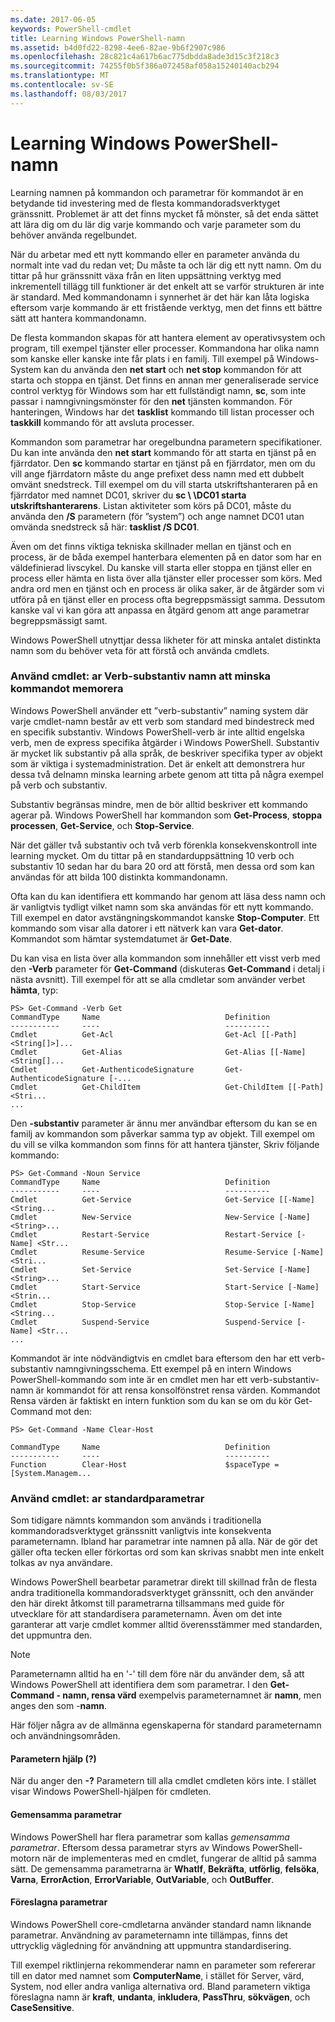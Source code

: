 ```yaml
---
ms.date: 2017-06-05
keywords: PowerShell-cmdlet
title: Learning Windows PowerShell-namn
ms.assetid: b4d0fd22-8298-4ee6-82ae-9b6f2907c986
ms.openlocfilehash: 28c821c4a617b6ac775dbdda8ade3d15c3f218c3
ms.sourcegitcommit: 74255f0b5f386a072458af058a15240140acb294
ms.translationtype: MT
ms.contentlocale: sv-SE
ms.lasthandoff: 08/03/2017
---
```

# <a name="learning-windows-powershell-names"></a>Learning Windows PowerShell-namn
Learning namnen på kommandon och parametrar för kommandot är en betydande tid investering med de flesta kommandoradsverktyget gränssnitt. Problemet är att det finns mycket få mönster, så det enda sättet att lära dig om du lär dig varje kommando och varje parameter som du behöver använda regelbundet.

När du arbetar med ett nytt kommando eller en parameter använda du normalt inte vad du redan vet; Du måste ta och lär dig ett nytt namn. Om du tittar på hur gränssnitt växa från en liten uppsättning verktyg med inkrementell tillägg till funktioner är det enkelt att se varför strukturen är inte är standard. Med kommandonamn i synnerhet är det här kan låta logiska eftersom varje kommando är ett fristående verktyg, men det finns ett bättre sätt att hantera kommandonamn.

De flesta kommandon skapas för att hantera element av operativsystem och program, till exempel tjänster eller processer. Kommandona har olika namn som kanske eller kanske inte får plats i en familj. Till exempel på Windows-System kan du använda den **net start** och **net stop** kommandon för att starta och stoppa en tjänst. Det finns en annan mer generaliserade service control verktyg för Windows som har ett fullständigt namn, **sc**, som inte passar i namngivningsmönster för den **net** tjänsten kommandon. För hanteringen, Windows har det **tasklist** kommando till listan processer och **taskkill** kommando för att avsluta processer.

Kommandon som parametrar har oregelbundna parametern specifikationer. Du kan inte använda den **net start** kommando för att starta en tjänst på en fjärrdator. Den **sc** kommando startar en tjänst på en fjärrdator, men om du vill ange fjärrdatorn måste du ange prefixet dess namn med ett dubbelt omvänt snedstreck. Till exempel om du vill starta utskriftshanteraren på en fjärrdator med namnet DC01, skriver du **sc \\ \\DC01 starta utskriftshanterarens**. Listan aktiviteter som körs på DC01, måste du använda den **/S** parametern (för ”system”) och ange namnet DC01 utan omvända snedstreck så här: **tasklist /S DC01**.

Även om det finns viktiga tekniska skillnader mellan en tjänst och en process, är de båda exempel hanterbara elementen på en dator som har en väldefinierad livscykel. Du kanske vill starta eller stoppa en tjänst eller en process eller hämta en lista över alla tjänster eller processer som körs. Med andra ord men en tjänst och en process är olika saker, är de åtgärder som vi utföra på en tjänst eller en process ofta begreppsmässigt samma. Dessutom kanske val vi kan göra att anpassa en åtgärd genom att ange parametrar begreppsmässigt samt.

Windows PowerShell utnyttjar dessa likheter för att minska antalet distinkta namn som du behöver veta för att förstå och använda cmdlets.

### <a name="cmdlets-use-verb-noun-names-to-reduce-command-memorization"></a>Använd cmdlet: ar Verb-substantiv namn att minska kommandot memorera
Windows PowerShell använder ett ”verb-substantiv” naming system där varje cmdlet-namn består av ett verb som standard med bindestreck med en specifik substantiv. Windows PowerShell-verb är inte alltid engelska verb, men de express specifika åtgärder i Windows PowerShell. Substantiv är mycket lik substantiv på alla språk, de beskriver specifika typer av objekt som är viktiga i systemadministration. Det är enkelt att demonstrera hur dessa två delnamn minska learning arbete genom att titta på några exempel på verb och substantiv.

Substantiv begränsas mindre, men de bör alltid beskriver ett kommando agerar på. Windows PowerShell har kommandon som **Get-Process**, **stoppa processen**, **Get-Service**, och **Stop-Service**.

När det gäller två substantiv och två verb förenkla konsekvenskontroll inte learning mycket. Om du tittar på en standarduppsättning 10 verb och substantiv 10 sedan har du bara 20 ord att förstå, men dessa ord som kan användas för att bilda 100 distinkta kommandonamn.

Ofta kan du kan identifiera ett kommando har genom att läsa dess namn och är vanligtvis tydligt vilket namn som ska användas för ett nytt kommando. Till exempel en dator avstängningskommandot kanske **Stop-Computer**. Ett kommando som visar alla datorer i ett nätverk kan vara **Get-dator**. Kommandot som hämtar systemdatumet är **Get-Date**.

Du kan visa en lista över alla kommandon som innehåller ett visst verb med den **-Verb** parameter för **Get-Command** (diskuteras **Get-Command** i detalj i nästa avsnitt). Till exempel för att se alla cmdletar som använder verbet **hämta**, typ:

```
PS> Get-Command -Verb Get
CommandType     Name                            Definition
-----------     ----                            ----------
Cmdlet          Get-Acl                         Get-Acl [[-Path] <String[]>]...
Cmdlet          Get-Alias                       Get-Alias [[-Name] <String[]...
Cmdlet          Get-AuthenticodeSignature       Get-AuthenticodeSignature [-...
Cmdlet          Get-ChildItem                   Get-ChildItem [[-Path] <Stri...
...
```

Den **-substantiv** parameter är ännu mer användbar eftersom du kan se en familj av kommandon som påverkar samma typ av objekt. Till exempel om du vill se vilka kommandon som finns för att hantera tjänster, Skriv följande kommando:

```
PS> Get-Command -Noun Service
CommandType     Name                            Definition
-----------     ----                            ----------
Cmdlet          Get-Service                     Get-Service [[-Name] <String...
Cmdlet          New-Service                     New-Service [-Name] <String>...
Cmdlet          Restart-Service                 Restart-Service [-Name] <Str...
Cmdlet          Resume-Service                  Resume-Service [-Name] <Stri...
Cmdlet          Set-Service                     Set-Service [-Name] <String>...
Cmdlet          Start-Service                   Start-Service [-Name] <Strin...
Cmdlet          Stop-Service                    Stop-Service [-Name] <String...
Cmdlet          Suspend-Service                 Suspend-Service [-Name] <Str... 
...
```

Kommandot är inte nödvändigtvis en cmdlet bara eftersom den har ett verb-substantiv namngivningsschema. Ett exempel på en intern Windows PowerShell-kommando som inte är en cmdlet men har ett verb-substantiv-namn är kommandot för att rensa konsolfönstret rensa värden. Kommandot Rensa värden är faktiskt en intern funktion som du kan se om du kör Get-Command mot den:

```
PS> Get-Command -Name Clear-Host

CommandType     Name                            Definition
-----------     ----                            ----------
Function        Clear-Host                      $spaceType = [System.Managem...
```

### <a name="cmdlets-use-standard-parameters"></a>Använd cmdlet: ar standardparametrar
Som tidigare nämnts kommandon som används i traditionella kommandoradsverktyget gränssnitt vanligtvis inte konsekventa parameternamn. Ibland har parametrar inte namnen på alla. När de gör det gäller ofta tecken eller förkortas ord som kan skrivas snabbt men inte enkelt tolkas av nya användare.

Windows PowerShell bearbetar parametrar direkt till skillnad från de flesta andra traditionella kommandoradsverktyget gränssnitt, och den använder den här direkt åtkomst till parametrarna tillsammans med guide för utvecklare för att standardisera parameternamn. Även om det inte garanterar att varje cmdlet kommer alltid överensstämmer med standarden, det uppmuntra den.

> [!NOTE]
> Parameternamn alltid ha en '-' till dem före när du använder dem, så att Windows PowerShell att identifiera dem som parametrar. I den **Get-Command - namn, rensa värd** exempelvis parameternamnet är **namn**, men anges den som -**namn**.

Här följer några av de allmänna egenskaperna för standard parameternamn och användningsområden.

#### <a name="the-help-parameter-"></a>Parametern hjälp (?)
När du anger den **-?** Parametern till alla cmdlet cmdleten körs inte. I stället visar Windows PowerShell-hjälpen för cmdleten.

#### <a name="common-parameters"></a>Gemensamma parametrar
Windows PowerShell har flera parametrar som kallas *gemensamma parametrar*. Eftersom dessa parametrar styrs av Windows PowerShell-motorn när de implementeras med en cmdlet, fungerar de alltid på samma sätt. De gemensamma parametrarna är **WhatIf**, **Bekräfta**, **utförlig**, **felsöka**, **Varna**, **ErrorAction**, **ErrorVariable**, **OutVariable**, och **OutBuffer**.

#### <a name="suggested-parameters"></a>Föreslagna parametrar
Windows PowerShell core-cmdletarna använder standard namn liknande parametrar. Användning av parameternamn inte tillämpas, finns det uttrycklig vägledning för användning att uppmuntra standardisering.

Till exempel riktlinjerna rekommenderar namn en parameter som refererar till en dator med namnet som **ComputerName**, i stället för Server, värd, System, nod eller andra vanliga alternativa ord. Bland parametern viktiga föreslagna namn är **kraft**, **undanta**, **inkludera**, **PassThru**, **sökvägen**, och **CaseSensitive**.

